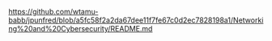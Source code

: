 https://github.com/wtamu-babb/jpunfred/blob/a5fc58f2a2da67dee11f7fe67c0d2ec7828198a1/Networking%20and%20Cybersecurity/README.md
